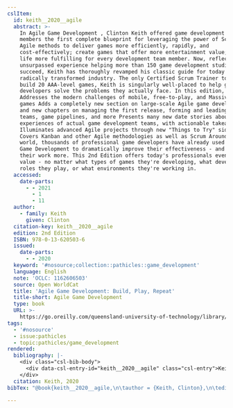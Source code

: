 ```yaml
---
cslItem:
  id: keith__2020__agile
  abstract: >-
    In Agile Game Development , Clinton Keith offered game development team
    members the first complete blueprint for leveraging the power of Scrum and
    Agile methods to deliver games more efficiently, rapidly, and
    cost-effectively; create games that offer more entertainment value; and make
    life more fulfilling for every development team member. Now, reflecting his
    unsurpassed experience helping more than 150 game development studios
    succeed, Keith has thoroughly revamped his classic guide for today's
    radically transformed industry. The only Certified Scrum Trainer to help
    build 20 AAA-level games, Keith is singularly well-placed to help game
    developers solve the problems they actually face. In this edition, he:
    Addresses the modern challenges of mobile, free-to-play, and Massively Agile
    games Adds a completely new section on large-scale Agile game development,
    and new chapters on managing the first release, forming and leading Agile
    teams, game pipelines, and more Presents many new date stories about the
    experiences of actual game development teams, with actionable takeaways
    Illuminates advanced Agile projects through new "Things to Try" sidebars
    Covers Kanban and other Agile methodologies as well as Scrum Around the
    world, thousands of professional game developers have already used Agile
    Game Development to dramatically improve their effectiveness - and enjoy
    their work more. This 2nd Edition offers today's professionals even more
    value - no matter what types of games they're developing, what development
    roles they play, or what environments they're working in.
  accessed:
    date-parts:
      - - 2021
        - 1
        - 11
  author:
    - family: Keith
      given: Clinton
  citation-key: keith__2020__agile
  edition: 2nd Edition
  ISBN: 978-0-13-620503-6
  issued:
    date-parts:
      - - 2020
  keyword: '#nosource;collection::pathicles::game_development'
  language: English
  note: 'OCLC: 1162606503'
  source: Open WorldCat
  title: 'Agile Game Development: Build, Play, Repeat'
  title-short: Agile Game Development
  type: book
  URL: >-
    https://go.oreilly.com/queensland-university-of-technology/library/view/-/9780136204831/?ar
tags:
  - '#nosource'
  - issue:pathicles
  - topic:pathicles/game_development
rendered:
  bibliography: |-
    <div class="csl-bib-body">
      <div data-csl-entry-id="keith__2020__agile" class="csl-entry">Keith, C. 2020 <i>Agile Game Development: Build, Play, Repeat</i>. 2nd Edition. Available at: https://go.oreilly.com/queensland-university-of-technology/library/view/-/9780136204831/?ar (Accessed: January 11, 2021).</div>
    </div>
  citation: Keith, 2020
bibTex: "@book{keith__2020__agile,\n\tauthor = {Keith, Clinton},\n\tedition = {2nd Edition},\n\tyear = {2020},\n\tnote = {OCLC: 1162606503},\n\ttitle = {Agile {Game} {Development}: Build, {Play}, {Repeat}},\n\thowpublished = {https://go.oreilly.com/queensland-university-of-technology/library/view/-/9780136204831/?ar},\n}\n\n"

---
```

